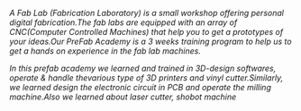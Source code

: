*A Fab Lab (Fabrication Laboratory)  is a small workshop offering personal digital fabrication.The fab labs are equipped with an array of CNC(Computer Controlled Machines) that help you to get a prototypes of your ideas.Our PreFab Academy is a 3 weeks training program to help us to get a hands on experience in the fab lab machines.* 

*In this prefab academy we learned and trained in 3D-design softwares, operate & handle thevarious type of 3D printers and vinyl cutter.Similarly, we learned design the electronic circuit in PCB and operate the milling machine.Also we learned about laser cutter, shobot machine*

 

